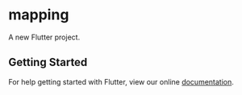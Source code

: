 # mapping

A new Flutter project.

## Getting Started

For help getting started with Flutter, view our online
[documentation](https://flutter.io/).
